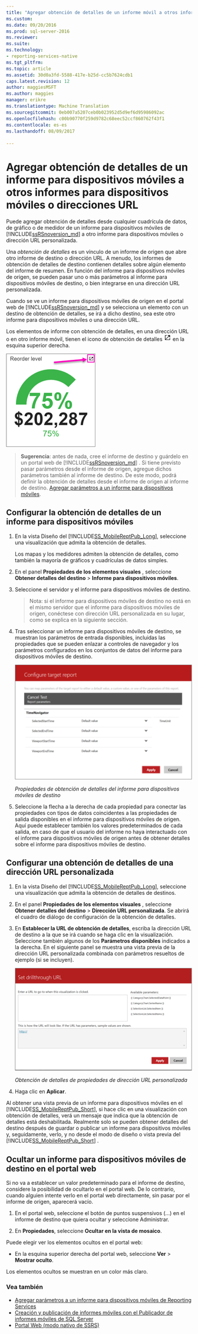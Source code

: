 ```yaml
---
title: "Agregar obtención de detalles de un informe móvil a otros informes móviles o direcciones URL | Documentos de Microsoft"
ms.custom: 
ms.date: 09/20/2016
ms.prod: sql-server-2016
ms.reviewer: 
ms.suite: 
ms.technology:
- reporting-services-native
ms.tgt_pltfrm: 
ms.topic: article
ms.assetid: 30d0a3fd-5588-417e-b25d-cc5b7624cdb1
caps.latest.revision: 12
author: maggiesMSFT
ms.author: maggies
manager: erikre
ms.translationtype: Machine Translation
ms.sourcegitcommit: 0eb007a5207ceb0b023952d5d9ef6d95986092ac
ms.openlocfilehash: c00b90770f259d9782c68eec52ccf860762f43f1
ms.contentlocale: es-es
ms.lasthandoff: 08/09/2017

---
```

# <a name="add-drillthrough-from-a-mobile-report-to-other-mobile-reports-or-urls"></a>Agregar obtención de detalles de un informe para dispositivos móviles a otros informes para dispositivos móviles o direcciones URL
Puede agregar obtención de detalles desde cualquier cuadrícula de datos, de gráfico o de medidor de un informe para dispositivos móviles de [!INCLUDE[ssRSnoversion_md](../../includes/ssrsnoversion-md.md)] a otro informe para dispositivos móviles o dirección URL personalizada. 

Una *obtención de detalles*  es un vínculo de un informe de origen que abre otro informe de destino o dirección URL. A menudo, los informes de obtención de detalles de destino contienen detalles sobre algún elemento del informe de resumen. En función del informe para dispositivos móviles de origen, se pueden pasar uno o más parámetros al informe para dispositivos móviles de destino, o bien integrarse en una dirección URL personalizada.  
  
Cuando se ve un informe para dispositivos móviles de origen en el portal web de [!INCLUDE[ssRSnoversion_md](../../includes/ssrsnoversion-md.md)] y se selecciona un elemento con un destino de obtención de detalles, se irá a dicho destino, sea este otro informe para dispositivos móviles o una dirección URL.  

Los elementos de informe con obtención de detalles, en una dirección URL o en otro informe móvil, tienen el icono de obtención de detalles ![mobile-report-drill-through-icon](../../reporting-services/mobile-reports/media/mobile-report-drill-through-icon.png) en la esquina superior derecha.

![mobile-report-gauge-drill-through](../../reporting-services/mobile-reports/media/mobile-report-gauge-drill-through.png) 

>**Sugerencia**: antes de nada, cree el informe de destino y guárdelo en un portal web de [!INCLUDE[ssRSnoversion_md](../../includes/ssrsnoversion-md.md)] . Si tiene previsto pasar parámetros desde el informe de origen, agregue dichos parámetros también al informe de destino. De este modo, podrá definir la obtención de detalles desde el informe de origen al informe de destino. [Agregar parámetros a un informe para dispositivos móviles](../../reporting-services/mobile-reports/add-parameters-to-a-mobile-report-reporting-services.md).
 
## <a name="set-up-drillthrough-to-a-mobile-report"></a>Configurar la obtención de detalles de un informe para dispositivos móviles  

1. En la vista Diseño del [!INCLUDE[SS_MobileReptPub_Long](../../includes/ss-mobilereptpub-long.md)], seleccione una visualización que admita la obtención de detalles.   

   Los mapas y los medidores admiten la obtención de detalles, como también la mayoría de gráficos y cuadrículas de datos simples.
   
2. En el panel **Propiedades de los elementos visuales** , seleccione **Obtener detalles del destino** > **Informe para dispositivos móviles**.  
3. Seleccione el servidor y el informe para dispositivos móviles de destino.  

   >Nota: si el informe para dispositivos móviles de destino no está en el mismo servidor que el informe para dispositivos móviles de origen, conéctese con dirección URL personalizada en su lugar, como se explica en la siguiente sección.  
 
4. Tras seleccionar un informe para dispositivos móviles de destino, se muestran los parámetros de entrada disponibles, incluidas las propiedades que se pueden enlazar a controles de navegador y los parámetros configurados en los conjuntos de datos del informe para dispositivos móviles de destino.  

   ![mobile-report-drillthrough-target](../../reporting-services/mobile-reports/media/mobile-report-drillthrough-target.PNG)
   
   *Propiedades de obtención de detalles del informe para dispositivos móviles de destino*  
  
5. Seleccione la flecha a la derecha de cada propiedad para conectar las propiedades con tipos de datos coincidentes a las propiedades de salida disponibles en el informe para dispositivos móviles de origen. Aquí puede establecer también los valores predeterminados de cada salida, en caso de que el usuario del informe no haya interactuado con el informe para dispositivos móviles de origen antes de obtener detalles sobre el informe para dispositivos móviles de destino.  
  
## <a name="set-up-a-drillthrough-to-a-custom-url"></a>Configurar una obtención de detalles de una dirección URL personalizada  
  
1. En la vista Diseño del [!INCLUDE[SS_MobileReptPub_Long](../../includes/ss-mobilereptpub-long.md)], seleccione una visualización que admita la obtención de detalles de destinos.    
2. En el panel **Propiedades de los elementos visuales** , seleccione **Obtener detalles del destino** > **Dirección URL personalizada**.  Se abrirá el cuadro de diálogo de configuración de la obtención de detalles.  
  
3. En **Establecer la URL de obtención de detalles**, escriba la dirección URL de destino a la que se irá cuando se haga clic en la visualización. Seleccione también algunos de los **Parámetros disponibles** indicados a la derecha. En el siguiente panel se muestra una vista previa de la dirección URL personalizada combinada con parámetros resueltos de ejemplo (si se incluyen).  
  
   ![mobile-report-drillthrough-url](../../reporting-services/mobile-reports/media/mobile-report-drillthrough-url.PNG)
  
   *Obtención de detalles de propiedades de dirección URL personalizada*  
  
4. Haga clic en **Aplicar**.  

  
Al obtener una vista previa de un informe para dispositivos móviles en el [!INCLUDE[SS_MobileReptPub_Short](../../includes/ss-mobilereptpub-short.md)], si hace clic en una visualización con obtención de detalles, verá un mensaje que indica que la obtención de detalles está deshabilitada. Realmente solo se pueden obtener detalles del destino después de guardar o publicar un informe para dispositivos móviles y, seguidamente, verlo, y no desde el modo de diseño o vista previa del [!INCLUDE[SS_MobileReptPub_Short](../../includes/ss-mobilereptpub-short.md)] .  

## <a name="hide-a-target-mobile-report-on-the-web-portal"></a>Ocultar un informe para dispositivos móviles de destino en el portal web
Si no va a establecer un valor predeterminado para el informe de destino, considere la posibilidad de ocultarlo en el portal web. De lo contrario, cuando alguien intente verlo en el portal web directamente, sin pasar por el informe de origen, aparecerá vacío.

1. En el portal web, seleccione el botón de puntos suspensivos (...) en el informe de destino que quiera ocultar y seleccione Administrar.

2. En **Propiedades**, seleccione **Ocultar en la vista de mosaico**.

Puede elegir ver los elementos ocultos en el portal web: 

* En la esquina superior derecha del portal web, seleccione **Ver** > **Mostrar oculto**. 

Los elementos ocultos se muestran en un color más claro.
    
### <a name="see-also"></a>Vea también  
 
* [Agregar parámetros a un informe para dispositivos móviles de Reporting Services](../../reporting-services/mobile-reports/add-parameters-to-a-mobile-report-reporting-services.md)
* [Creación y publicación de informes móviles con el Publicador de informes móviles de SQL Server](../../reporting-services/mobile-reports/create-mobile-reports-with-sql-server-mobile-report-publisher.md) 
* [Portal Web (modo nativo de SSRS)](../../reporting-services/web-portal-ssrs-native-mode.md)


